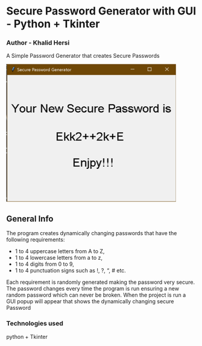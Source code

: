 # Secure Password Generator with GUI - Python + Tkinter

### Author - Khalid Hersi 
A Simple Password Generator that creates Secure Passwords

<img src="https://raw.githubusercontent.com/khalidhersi/GUI_Secure_Password_Generator/master/images/program_image.png" alt="mobile view image" width="450" height="365" />

## General Info
The program creates dynamically changing passwords that have the following requirements: 
- 1 to 4 uppercase letters from A to Z, 
- 1 to 4 lowercase letters from a to z, 
- 1 to 4 digits from 0 to 9, 
- 1 to 4 punctuation signs such as !, ?, “, # etc.

Each requirement is randomly generated making the password very secure.
The password changes every time the program is run ensuring a new random password which can never be broken.
When the project is run a GUI popup will appear that shows the dynamically changing secure Password

### Technologies used
python + Tkinter
